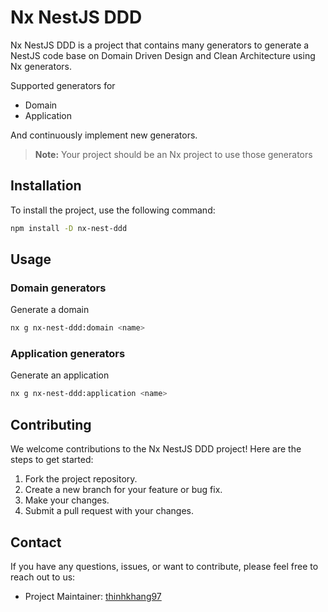 # Nx NestJS DDD

Nx NestJS DDD is a project that contains many generators to generate a NestJS code base on Domain Driven Design and Clean Architecture using Nx generators.

Supported generators for

- Domain
- Application

And continuously implement new generators.

> **Note:** Your project should be an Nx project to use those generators

## Installation

To install the project, use the following command:

```bash
npm install -D nx-nest-ddd
```

## Usage

### Domain generators

Generate a domain

```bash
nx g nx-nest-ddd:domain <name>
```

### Application generators

Generate an application

```bash
nx g nx-nest-ddd:application <name>
```

## Contributing

We welcome contributions to the Nx NestJS DDD project! Here are the steps to get started:

1. Fork the project repository.
2. Create a new branch for your feature or bug fix.
3. Make your changes.
4. Submit a pull request with your changes.

## Contact

If you have any questions, issues, or want to contribute, please feel free to reach out to us:

- Project Maintainer: [thinhkhang97](mailto:thinhkhang97@gmail.com)
